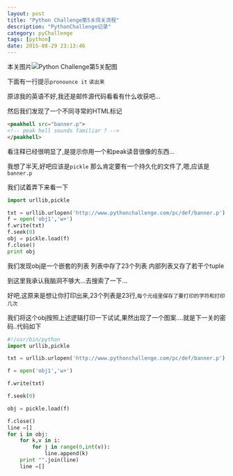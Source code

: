 ```yaml
---
layout: post
title: "Python Challenge第5关闯关流程"
description: "PythonChallenge记录"
category: pyChallenge
tags: [python]
date: 2015-08-29 23:13:46
---
```


本关图片![Python Challenge第5关配图](http://www.pythonchallenge.com/pc/def/peakhell.jpg)

下面有一行提示`pronounce it` `读出来`

原谅我的英语不好,我还是邮件源代码看看有什么收获吧...

然后我们发现了一个不同寻常的HTML标记

```html
<peakhell src="banner.p">
<!-- peak hell sounds familiar ? -->
</peakhell>
```

看注释已经很明显了,是提示你用一个和peak读音很像的东西...

我想了半天,好吧应该是`pickle` 那么肯定要有一个持久化的文件了,嗯,应该是`banner.p`

我们试着弄下来看一下

```python
import urllib,pickle

txt = urllib.urlopen('http://www.pythonchallenge.com/pc/def/banner.p').read()
f = open('obj1','w+')
f.write(txt)
f.seek(0)
obj = pickle.load(f)
f.close()
print obj
```

我们发现obj是一个嵌套的列表 列表中存了23个列表 内部列表又存了若干个tuple

到这里我承认我脑洞不够大...去搜索了一下...

好吧,这原来是想让你打印出来,23个列表是23行,`每个元组里保存了要打印的字符和打印几次`

我们将这个obj按照上述逻辑打印一下试试,果然出现了一个图案....就是下一关的密码..代码如下

```python
#!/usr/bin/python
import urllib,pickle

txt = urllib.urlopen('http://www.pythonchallenge.com/pc/def/banner.p').read()

f = open('obj1','w+')

f.write(txt)

f.seek(0)

obj = pickle.load(f)

f.close()
line =[]
for i in obj:
    for k,v in i:
        for j in range(0,int(v)):
            line.append(k)
    print "".join(line)
    line =[]
```
